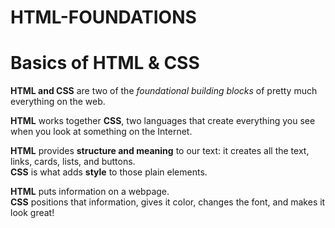 # HTML-FOUNDATIONS

# Basics of HTML & CSS

**HTML and CSS** are two of the *foundational building blocks* of pretty much everything on the web.

**HTML** works together **CSS**, two languages that create everything you see when you look at something on the Internet.

**HTML** provides **structure and meaning** to our text: it creates all the text, links, cards, lists, and buttons.<br>
**CSS** is what adds **style** to those plain elements.

**HTML** puts information on a webpage.<br>
**CSS** positions that information, gives it color, changes the font, and makes it look great!